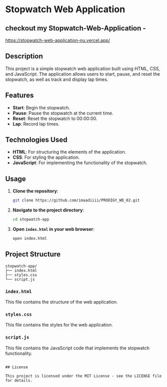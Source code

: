 # Stopwatch Web Application

## checkout my Stopwatch-Web-Application -
https://stopwatch-web-application-nu.vercel.app/

## Description

This project is a simple stopwatch web application built using HTML, CSS, and JavaScript. The application allows users to start, pause, and reset the stopwatch, as well as track and display lap times.

## Features

- **Start**: Begin the stopwatch.
- **Pause**: Pause the stopwatch at the current time.
- **Reset**: Reset the stopwatch to 00:00:00.
- **Lap**: Record lap times.

## Technologies Used

- **HTML**: For structuring the elements of the application.
- **CSS**: For styling the application.
- **JavaScript**: For implementing the functionality of the stopwatch.

## Usage

1. **Clone the repository**:
    ```sh
    git clone https://github.com/imaadiiii/PRODIGY_WD_02.git
    ```
2. **Navigate to the project directory**:
    ```sh
    cd stopwatch-app
    ```
3. **Open `index.html` in your web browser**:
    ```sh
    open index.html
    ```

## Project Structure

```
stopwatch-app/
├── index.html
├── styles.css
└── script.js
```

### `index.html`

This file contains the structure of the web application.

### `styles.css`

This file contains the styles for the web application.

### `script.js`

This file contains the JavaScript code that implements the stopwatch functionality.

```

## License

This project is licensed under the MIT License - see the LICENSE file for details.

